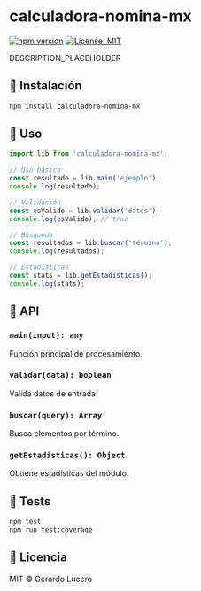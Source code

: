 # calculadora-nomina-mx

[![npm version](https://badge.fury.io/js/calculadora-nomina-mx.svg)](https://www.npmjs.com/package/calculadora-nomina-mx)
[![License: MIT](https://img.shields.io/badge/License-MIT-yellow.svg)](https://opensource.org/licenses/MIT)

DESCRIPTION_PLACEHOLDER

## 🚀 Instalación

```bash
npm install calculadora-nomina-mx
```

## 📖 Uso

```javascript
import lib from 'calculadora-nomina-mx';

// Uso básico
const resultado = lib.main('ejemplo');
console.log(resultado);

// Validación
const esValido = lib.validar('datos');
console.log(esValido); // true

// Búsqueda
const resultados = lib.buscar('término');
console.log(resultados);

// Estadísticas
const stats = lib.getEstadisticas();
console.log(stats);
```

## 🔧 API

### `main(input): any`
Función principal de procesamiento.

### `validar(data): boolean`
Valida datos de entrada.

### `buscar(query): Array`
Busca elementos por término.

### `getEstadisticas(): Object`
Obtiene estadísticas del módulo.

## 🧪 Tests

```bash
npm test
npm run test:coverage
```

## 📄 Licencia

MIT © Gerardo Lucero
